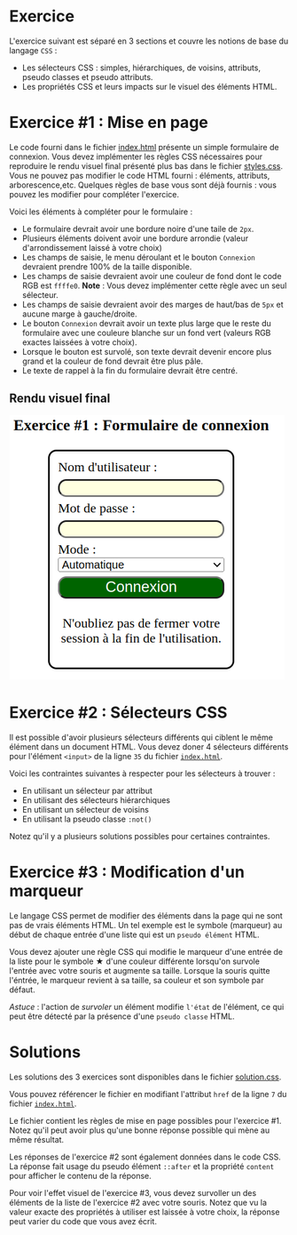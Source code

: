 # Exercice

L'exercice suivant est séparé en 3 sections et couvre les notions de base du langage `CSS` : 
- Les sélecteurs CSS : simples, hiérarchiques, de voisins, attributs, pseudo classes et pseudo attributs.
- Les propriétés CSS et leurs impacts sur le visuel des éléments HTML.

# Exercice #1 : Mise en page

Le code fourni dans le fichier [index.html](./index.html) présente un simple formulaire de connexion. Vous devez implémenter les règles CSS nécessaires pour reproduire le rendu visuel final présenté plus bas dans le fichier [styles.css](./styles.css). Vous ne pouvez pas modifier le code HTML fourni : éléments, attributs, arborescence,etc. Quelques règles de base vous sont déjà fournis : vous pouvez les modifier pour compléter l'exercice. 

Voici les éléments à compléter pour le formulaire :
- Le formulaire devrait avoir une bordure noire d'une taile de `2px`.
- Plusieurs éléments doivent avoir une bordure arrondie (valeur d'arrondissement laissé à votre choix)
- Les champs de saisie, le menu déroulant et le bouton `Connexion` devraient prendre 100% de la taille disponible.
- Les champs de saisie devraient avoir une couleur de fond dont le code RGB est `ffffe0`.
**Note** : Vous devez implémenter cette règle avec un seul sélecteur.
- Les champs de saisie devraient avoir des marges de haut/bas de `5px` et aucune marge à gauche/droite.
- Le bouton `Connexion` devrait avoir un texte plus large que le reste du formulaire avec une couleure blanche sur un fond vert (valeurs RGB exactes laissées à votre choix).
- Lorsque le bouton est survolé, son texte devrait devenir encore plus grand et la couleur de fond devrait être plus pâle.
- Le texte de rappel à la fin du formulaire devrait être centré.


## Rendu visuel final

![](exercice_rendu_final.png)

# Exercice #2 : Sélecteurs CSS

Il est possible d'avoir plusieurs sélecteurs différents qui ciblent le même élément dans un document HTML. Vous devez doner 4 sélecteurs différents pour l'élément `<input>` de la ligne `35` du fichier [`index.html`](./index.html#l35).

Voici les contraintes suivantes à respecter pour les sélecteurs à trouver :
- En utilisant un sélecteur par attribut 
- En utilisant des sélecteurs hiérarchiques 
- En utilisant un sélecteur de voisins
- En utilisant la pseudo classe `:not()`

Notez qu'il y a plusieurs solutions possibles pour certaines contraintes.

# Exercice #3 : Modification d'un marqueur

Le langage CSS permet de modifier des éléments dans la page qui ne sont pas de vrais éléments HTML. Un tel exemple est le symbole (marqueur) au début de chaque entrée d'une liste qui est un `pseudo élément` HTML. 

Vous devez ajouter une règle CSS qui modifie le marqueur d'une entrée de la liste pour le symbole ★ d'une couleur différente lorsqu'on survole l'entrée avec votre souris et augmente sa taille. Lorsque la souris quitte l'éntrée, le marqueur revient à sa taille, sa couleur et son symbole par défaut.

_Astuce_ : l'action de _survoler_ un élément modifie `l'état` de l'élément, ce qui peut être détecté par la présence d'une `pseudo classe` HTML.

# Solutions

Les solutions des 3 exercices sont disponibles dans le fichier [solution.css](./solution.css).

Vous pouvez référencer le fichier en modifiant l'attribut `href` de la ligne <code>7</code> du fichier [`index.html`](./index.html).

Le fichier contient les règles de mise en page possibles pour l'exercice #1. Notez qu'il peut avoir plus qu'une bonne réponse possible qui mène au même résultat.

Les réponses de l'exercice #2 sont également données dans le code CSS. La réponse fait usage du pseudo élément `::after` et la propriété `content` pour afficher le contenu de la réponse. 

Pour voir l'effet visuel de l'exercice #3, vous devez survoller un des éléments de la liste de l'exercice #2 avec votre souris. Notez que vu la valeur exacte des propriétés à utiliser est laissée à votre choix, la réponse peut varier du code que vous avez écrit.